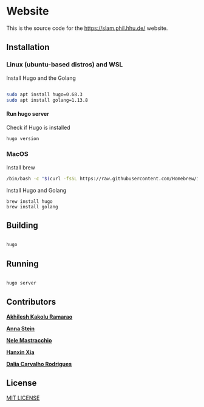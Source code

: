 # Website

This is the source code for the https://slam.phil.hhu.de/ website.

## Installation

### Linux (ubuntu-based distros) and WSL

Install Hugo and the Golang

``` sh

sudo apt install hugo=0.68.3
sudo apt install golang=1.13.8

```
#### Run hugo server

Check if Hugo is installed

```sh
hugo version 
```

### MacOS

Install brew 

``` sh
/bin/bash -c "$(curl -fsSL https://raw.githubusercontent.com/Homebrew/install/HEAD/install.sh)"

```

Install Hugo and Golang


```
brew install hugo
brew install golang
```

## Building

``` sh

hugo

```

## Running

``` sh

hugo server

```
## Contributors
[**Akhilesh Kakolu Ramarao**](https://slam.phil.hhu.de/authors/akhilesh/)

[**Anna Stein**](https://slam.phil.hhu.de/authors/anna/)

[**Nele Mastracchio**](https://slam.phil.hhu.de/authors/nele/)

[**Hanxin Xia**](https://slam.phil.hhu.de/authors/hanxin/)

[**Dalia Carvalho Rodrigues**](https://slam.phil.hhu.de/authors/dalia/)

## License

[MIT LICENSE](https://github.com/hhuslamlab/website/blob/master/LICENSE.md)
